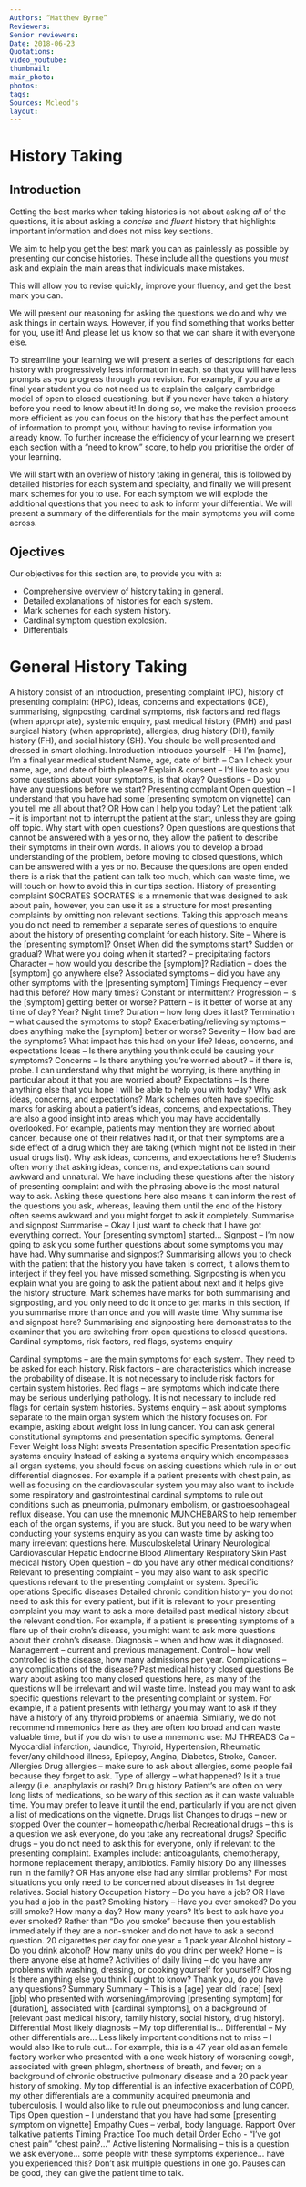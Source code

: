```yaml
---
Authors: “Matthew Byrne”
Reviewers:
Senior reviewers:
Date: 2018-06-23
Quotations:
video_youtube:
thumbnail:
main_photo:
photos: 
tags:
Sources: Mcleod's
layout:
---
```


# History Taking

## Introduction

Getting the best marks when taking histories is not about asking *all* of the questions, it is about asking a *concise* and *fluent* history that highlights important information and does not miss key sections.

We aim to help you get the best mark you can as painlessly as possible by presenting our concise histories. These include all the questions you *must* ask and explain the main areas that individuals make mistakes.

This will allow you to revise quickly, improve your fluency, and get the best mark you can.

We will present our reasoning for asking the questions we do and why we ask things in certain ways. However, if you find something that works better for you, use it! And please let us know so that we can share it with everyone else.

To streamline your learning we will present a series of descriptions for each history with progressively less information in each, so that you will have less prompts as you progress through you revision. For example, if you are a final year student you do not need us to explain the calgary cambridge model of open to closed questioning, but if you never have taken a history before you need to know about it! In doing so, we make the revision process more efficient as you can focus on the history that has the perfect amount of information to prompt you, without having to revise information you already know. To further increase the efficiency of your learning we present each section with a “need to know” score, to help you prioritise the order of your learning.

We will start with an overiew of history taking in general, this is followed by detailed histories for each system and specialty, and finally we will present mark schemes for you to use. For each symptom we will explode the additional questions that you need to ask to inform your differential. We will present a summary of the differentials for the main symptoms you will come across.

## Ojectives

Our objectives for this section are, to provide you with a:
- Comprehensive overview of history taking in general.
- Detailed explanations of histories for each system.
- Mark schemes for each system history.
- Cardinal symptom question explosion.
- Differentials

# General History Taking

A history consist of an introduction, presenting complaint (PC), history of presenting complaint (HPC), ideas, concerns and expectations (ICE), summarising, signposting, cardinal symptoms, risk factors and red flags (when appropriate), systemic enquiry, past medical history (PMH) and past surgical history (when appropriate), allergies, drug history (DH), family history (FH), and social history (SH).
You should be well presented and dressed in smart clothing.
Introduction
Introduce yourself – Hi I’m [name], I’m a final year medical student
Name, age, date of birth – Can I check your name, age, and date of birth please?
Explain & consent – I’d like to ask you some questions about your symptoms, is that okay?
Questions – Do you have any questions before we start?
Presenting complaint
Open question – I understand that you have had some [presenting symptom on vignette] can you tell me all about that? OR How can I help you today?
Let the patient talk – it is important not to interrupt the patient at the start, unless they are going off topic.
Why start with open questions?
Open questions are questions that cannot be answered with a yes or no, they allow the patient to describe their symptoms in their own words. It allows you to develop a broad understanding of the problem, before moving to closed questions, which can be answered with a yes or no. Because the questions are open ended there is a risk that the patient can talk too much, which can waste time, we will touch on how to avoid this in our tips section.
History of presenting complaint
SOCRATES
SOCRATES is a mnemonic that was designed to ask about pain, however, you can use it as a structure for most presenting complaints by omitting non relevant sections. Taking this approach means you do not need to remember a separate series of questions to enquire about the history of presenting complaint for each history.
Site – Where is the [presenting symptom]?
Onset
When did the symptoms start?
Sudden or gradual?
What were you doing when it started? – precipitating factors
Character – how would you describe the [symptom]?
Radiation – does the [symptom] go anywhere else?
Associated symptoms – did you have any other symptoms with the [presenting symptom]
Timings
Frequency – ever had this before? How many times?
Constant or intermittent?
Progression – is the [symptom] getting better or worse?
Pattern – is it better of worse at any time of day? Year? Night time?
Duration – how long does it last? 
Termination – what caused the symptoms to stop?
Exacerbating/relieving symptoms – does anything make the [symptom] better or worse?
Severity – How bad are the symptoms? What impact has this had on your life?
Ideas, concerns, and expectations
Ideas – Is there anything you think could be causing your symptoms?
Concerns – Is there anything you’re worried about? – if there is, probe. I can understand why that might be worrying, is there anything in particular about it that you are worried about?
Expectations – Is there anything else that you hope I will be able to help you with today?
Why ask ideas, concerns, and expectations?
Mark schemes often have specific marks for asking about a patient’s ideas, concerns, and expectations. They are also a good insight into areas which you may have accidentally overlooked. For example, patients may mention they are worried about cancer, because one of their relatives had it, or that their symptoms are a side effect of a drug which they are taking (which might not be listed in their usual drugs list).
Why ask ideas, concerns, and expectations here?
Students often worry that asking ideas, concerns, and expectations can sound awkward and unnatural. We have including these questions after the history of presenting complaint and with the phrasing above is the most natural way to ask. Asking these questions here also means it can inform the rest of the questions you ask, whereas, leaving them until the end of the history often seems awkward and you might forget to ask it completely. 
Summarise and signpost
Summarise – Okay I just want to check that I have got everything correct. Your [presenting symptom] started…
Signpost – I’m now going to ask you some further questions about some symptoms you may have had.
Why summarise and signpost?
Summarising allows you to check with the patient that the history you have taken is correct, it allows them to interject if they feel you have missed something. Signposting is when you explain what you are going to ask the patient about next and it helps give the history structure.
Mark schemes have marks for both summarising and signposting, and you only need to do it once to get marks in this section, if you summarise more than once and you will waste time.
Why summarise and signpost here?
Summarising and signposting here demonstrates to the examiner that you are switching from open questions to closed questions.
Cardinal symptoms, risk factors, red flags, systems enquiry

Cardinal symptoms – are the main symptoms for each system. They need to be asked for each history.
Risk factors – are characteristics which increase the probability of disease. It is not necessary to include risk factors for certain system histories.
Red flags – are symptoms which indicate there may be serious underlying pathology. It is not necessary to include red flags for certain system histories.
Systems enquiry – ask about symptoms separate to the main organ system which the history focuses on. For example, asking about weight loss in lung cancer. You can ask general constitutional symptoms and presentation specific symptoms.
General
Fever
Weight loss
Night sweats
Presentation specific
Presentation specific systems enquiry
Instead of asking a systems enquiry which encompasses all organ systems, you should focus on asking questions which rule in or out differential diagnoses. For example if a patient presents with chest pain, as well as focusing on the cardiovascular system you may also want to include some respiratory and gastrointestinal cardinal symptoms to rule out conditions such as pneumonia, pulmonary embolism, or gastroesophageal reflux disease.
You can use the mnemonic MUNCHEBARS to help remember each of the organ systems, if you are stuck. But you need to be wary when conducting your systems enquiry as you can waste time by asking too many irrelevant questions here.
Musculoskeletal
Urinary
Neurological
Cardiovascular
Hepatic
Endocrine
Blood
Alimentary
Respiratory
Skin
Past medical history
Open question – do you have any other medical conditions?
Relevant to presenting complaint – you may also want to ask specific questions relevant to the presenting complaint or system. 
Specific operations
Specific diseases
Detailed chronic condition history– you do not need to ask this for every patient, but if it is relevant to your presenting complaint you may want to ask a more detailed past medical history about the relevant condition. For example, if a patient is presenting symptoms of a flare up of their crohn’s disease, you might want to ask more questions about their crohn’s disease.
Diagnosis – when and how was it diagnosed.
Management – current and previous management.
Control – how well controlled is the disease, how many admissions per year.
Complications – any complications of the disease?
Past medical history closed questions
Be wary about asking too many closed questions here, as many of the questions will be irrelevant and will waste time. Instead you may want to ask specific questions relevant to the presenting complaint or system. For example, if a patient presents with lethargy you may want to ask if they have a history of any thyroid problems or anaemia.
Similarly, we do not recommend mnemonics here as they are often too broad and can waste valuable time, but if you do wish to use a mnemonic use: MJ THREADS Ca – Myocardial infarction, Jaundice, Thyroid, Hypertension, Rheumatic fever/any childhood illness, Epilepsy, Angina, Diabetes, Stroke, Cancer.
Allergies
Drug allergies – make sure to ask about allergies, some people fail because they forget to ask.
Type of allergy – what happened? Is it a true allergy (i.e. anaphylaxis or rash)?
Drug history
Patient’s are often on very long lists of medications, so be wary of this section as it can waste valuable time. You may prefer to leave it until the end, particularly if you are not given a list of medications on the vignette.
Drugs list
Changes to drugs – new or stopped
Over the counter – homeopathic/herbal
Recreational drugs – this is a question we ask everyone, do you take any recreational drugs?
Specific drugs – you do not need to ask this for everyone, only if relevant to the presenting complaint. Examples include: anticoagulants, chemotherapy, hormone replacement therapy, antibiotics.
Family history
Do any illnesses run in the family? OR Has anyone else had any similar problems?
For most situations you only need to be concerned about diseases in 1st degree relatives.
Social history
Occupation history – Do you have a job? OR Have you had a job in the past?
Smoking history – Have you ever smoked? Do you still smoke? How many a day? How many years?
It’s best to ask have you ever smoked? Rather than “Do you smoke” because then you establish immediately if they are a non-smoker and do not have to ask a second question.
20 cigarettes per day for one year = 1 pack year
Alcohol history – Do you drink alcohol? How many units do you drink per week?
Home – is there anyone else at home?
Activities of daily living – do you have any problems with washing, dressing, or cooking yourself for yourself?
Closing
Is there anything else you think I ought to know?
Thank you, do you have any questions?
Summary
Summary – This is a [age] year old [race] [sex] [job] who presented with worsening/improving [presenting symptom] for [duration], associated with [cardinal symptoms], on a background of [relevant past medical history, family history, social history, drug history].
Differential
Most likely diagnosis – My top differential is…
Differential – My other differentials are…
Less likely important conditions not to miss – I would also like to rule out...
For example, this is a 47 year old asian female factory worker who presented with a one week history of worsening cough, associated with green phlegm, shortness of breath, and fever; on a background of chronic obstructive pulmonary disease and a 20 pack year history of smoking. My top differential is an infective exacerbation of COPD, my other differentials are a community acquired pneumonia and tuberculosis. I would also like to rule out pneumoconiosis and lung cancer.
Tips
Open question – I understand that you have had some [presenting symptom on vignette] 
Empathy
Cues – verbal, body language.
Rapport
Over talkative patients
Timing
Practice
Too much detail
Order
Echo - “I’ve got chest pain” “chest pain?...”
Active listening
Normalising – this is a question we ask everyone… some people with these symptoms experience… have you experienced this?
Don’t ask multiple questions in one go.
Pauses can be good, they can give the patient time to talk.
